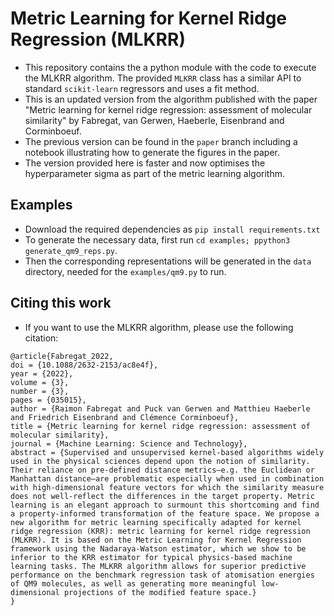 # Metric Learning for Kernel Ridge Regression (MLKRR)

- This repository contains the a python module with the code to execute the MLKRR algorithm. The provided `MLKRR` class has a similar API to standard `scikit-learn` regressors and uses a fit method.
- This is an updated version from the algorithm published with the paper "Metric learning for kernel ridge regression: assessment of molecular similarity" by Fabregat, van Gerwen, Haeberle, Eisenbrand and Corminboeuf.
- The previous version can be found in the `paper` branch including a notebook illustrating how to generate the figures in the paper.
- The version provided here is faster and now optimises the hyperparameter sigma as part of the metric learning algorithm.

## Examples
- Download the required dependencies as `pip install requirements.txt`
- To generate the necessary data, first run
`cd examples; ppython3 generate_qm9_reps.py`.
- Then the corresponding representations will be generated in the `data` directory, needed for the `examples/qm9.py` to run.

## Citing this work
- If you want to use the MLKRR algorithm, please use the following citation:

```
@article{Fabregat_2022,
doi = {10.1088/2632-2153/ac8e4f},
year = {2022},
volume = {3},
number = {3},
pages = {035015},
author = {Raimon Fabregat and Puck van Gerwen and Matthieu Haeberle and Friedrich Eisenbrand and Clémence Corminboeuf},
title = {Metric learning for kernel ridge regression: assessment of molecular similarity},
journal = {Machine Learning: Science and Technology},
abstract = {Supervised and unsupervised kernel-based algorithms widely used in the physical sciences depend upon the notion of similarity. Their reliance on pre-defined distance metrics—e.g. the Euclidean or Manhattan distance—are problematic especially when used in combination with high-dimensional feature vectors for which the similarity measure does not well-reflect the differences in the target property. Metric learning is an elegant approach to surmount this shortcoming and find a property-informed transformation of the feature space. We propose a new algorithm for metric learning specifically adapted for kernel ridge regression (KRR): metric learning for kernel ridge regression (MLKRR). It is based on the Metric Learning for Kernel Regression framework using the Nadaraya-Watson estimator, which we show to be inferior to the KRR estimator for typical physics-based machine learning tasks. The MLKRR algorithm allows for superior predictive performance on the benchmark regression task of atomisation energies of QM9 molecules, as well as generating more meaningful low-dimensional projections of the modified feature space.}
}
```
